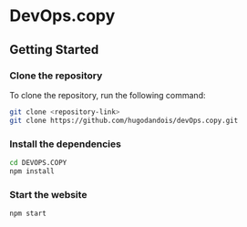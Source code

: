 # DevOps.copy

## Getting Started

### Clone the repository

To clone the repository, run the following command:

```bash
git clone <repository-link>
git clone https://github.com/hugodandois/devOps.copy.git
```

### Install the dependencies
```bash
cd DEVOPS.COPY
npm install
```

### Start the website
```bash 
npm start
```
